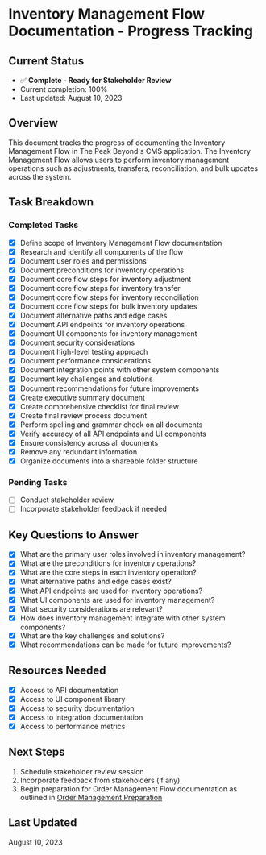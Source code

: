# Inventory Management Flow Documentation - Progress Tracking

## Current Status
- ✅ **Complete - Ready for Stakeholder Review**
- Current completion: 100%
- Last updated: August 10, 2023

## Overview
This document tracks the progress of documenting the Inventory Management Flow in The Peak Beyond's CMS application. The Inventory Management Flow allows users to perform inventory management operations such as adjustments, transfers, reconciliation, and bulk updates across the system.

## Task Breakdown

### Completed Tasks
- [x] Define scope of Inventory Management Flow documentation
- [x] Research and identify all components of the flow
- [x] Document user roles and permissions
- [x] Document preconditions for inventory operations
- [x] Document core flow steps for inventory adjustment
- [x] Document core flow steps for inventory transfer
- [x] Document core flow steps for inventory reconciliation
- [x] Document core flow steps for bulk inventory updates
- [x] Document alternative paths and edge cases
- [x] Document API endpoints for inventory operations
- [x] Document UI components for inventory management
- [x] Document security considerations
- [x] Document high-level testing approach
- [x] Document performance considerations
- [x] Document integration points with other system components
- [x] Document key challenges and solutions
- [x] Document recommendations for future improvements
- [x] Create executive summary document
- [x] Create comprehensive checklist for final review
- [x] Create final review process document
- [x] Perform spelling and grammar check on all documents
- [x] Verify accuracy of all API endpoints and UI components
- [x] Ensure consistency across all documents
- [x] Remove any redundant information
- [x] Organize documents into a shareable folder structure

### Pending Tasks
- [ ] Conduct stakeholder review
- [ ] Incorporate stakeholder feedback if needed

## Key Questions to Answer
- [x] What are the primary user roles involved in inventory management?
- [x] What are the preconditions for inventory operations?
- [x] What are the core steps in each inventory operation?
- [x] What alternative paths and edge cases exist?
- [x] What API endpoints are used for inventory operations?
- [x] What UI components are used for inventory management?
- [x] What security considerations are relevant?
- [x] How does inventory management integrate with other system components?
- [x] What are the key challenges and solutions?
- [x] What recommendations can be made for future improvements?

## Resources Needed
- [x] Access to API documentation
- [x] Access to UI component library
- [x] Access to security documentation
- [x] Access to integration documentation
- [x] Access to performance metrics

## Next Steps
1. Schedule stakeholder review session
2. Incorporate feedback from stakeholders (if any)
3. Begin preparation for Order Management Flow documentation as outlined in [Order Management Preparation](order_management_preparation.md)

## Last Updated
August 10, 2023 